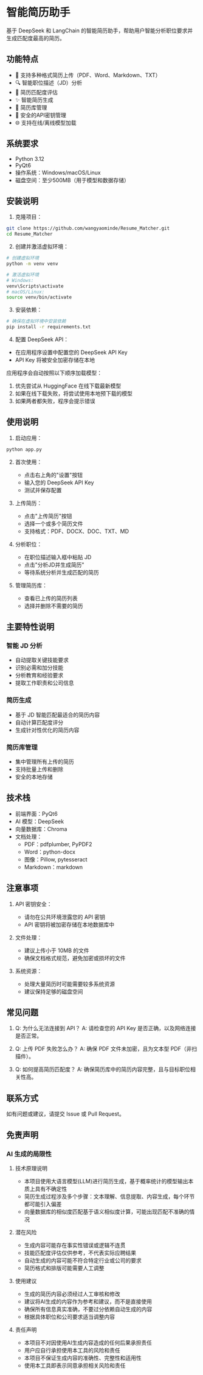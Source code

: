 # 智能简历助手

基于 DeepSeek 和 LangChain 的智能简历助手，帮助用户智能分析职位要求并生成匹配度最高的简历。

## 功能特点

- 📄 支持多种格式简历上传（PDF、Word、Markdown、TXT）
- 🔍 智能职位描述（JD）分析
- 🎯 简历匹配度评估
- ✨ 智能简历生成
- 💼 简历库管理
- 🔐 安全的API密钥管理
- 🌐 支持在线/离线模型加载

## 系统要求

- Python 3.12
- PyQt6
- 操作系统：Windows/macOS/Linux
- 磁盘空间：至少500MB（用于模型和数据存储）

## 安装说明

1. 克隆项目：
```bash
git clone https://github.com/wangyaominde/Resume_Matcher.git
cd Resume_Matcher
```

2. 创建并激活虚拟环境：
```bash
# 创建虚拟环境
python -m venv venv

# 激活虚拟环境
# Windows:
venv\Scripts\activate
# macOS/Linux:
source venv/bin/activate
```

3. 安装依赖：
```bash
# 确保在虚拟环境中安装依赖
pip install -r requirements.txt
```

4. 配置 DeepSeek API：
- 在应用程序设置中配置您的 DeepSeek API Key
- API Key 将被安全加密存储在本地

应用程序会自动按照以下顺序加载模型：
1. 优先尝试从 HuggingFace 在线下载最新模型
2. 如果在线下载失败，将尝试使用本地预下载的模型
3. 如果两者都失败，程序会提示错误

## 使用说明

1. 启动应用：
```bash
python app.py
```

2. 首次使用：
   - 点击右上角的"设置"按钮
   - 输入您的 DeepSeek API Key
   - 测试并保存配置

3. 上传简历：
   - 点击"上传简历"按钮
   - 选择一个或多个简历文件
   - 支持格式：PDF、DOCX、DOC、TXT、MD

4. 分析职位：
   - 在职位描述输入框中粘贴 JD
   - 点击"分析JD并生成简历"
   - 等待系统分析并生成匹配的简历

5. 管理简历库：
   - 查看已上传的简历列表
   - 选择并删除不需要的简历

## 主要特性说明

### 智能 JD 分析
- 自动提取关键技能要求
- 识别必需和加分技能
- 分析教育和经验要求
- 提取工作职责和公司信息

### 简历生成
- 基于 JD 智能匹配最适合的简历内容
- 自动计算匹配度评分
- 生成针对性优化的简历内容

### 简历库管理
- 集中管理所有上传的简历
- 支持批量上传和删除
- 安全的本地存储

## 技术栈

- 前端界面：PyQt6
- AI 模型：DeepSeek
- 向量数据库：Chroma
- 文档处理：
  - PDF：pdfplumber, PyPDF2
  - Word：python-docx
  - 图像：Pillow, pytesseract
  - Markdown：markdown

## 注意事项

1. API 密钥安全：
   - 请勿在公共环境泄露您的 API 密钥
   - API 密钥将被加密存储在本地数据库中

2. 文件处理：
   - 建议上传小于 10MB 的文件
   - 确保文档格式规范，避免加密或损坏的文件

3. 系统资源：
   - 处理大量简历时可能需要较多系统资源
   - 建议保持足够的磁盘空间

## 常见问题

1. Q: 为什么无法连接到 API？
   A: 请检查您的 API Key 是否正确，以及网络连接是否正常。

2. Q: 上传 PDF 失败怎么办？
   A: 确保 PDF 文件未加密，且为文本型 PDF（非扫描件）。

3. Q: 如何提高简历匹配度？
   A: 确保简历库中的简历内容完整，且与目标职位相关性高。

## 联系方式

如有问题或建议，请提交 Issue 或 Pull Request。

## 免责声明

### AI 生成的局限性

1. 技术原理说明
   - 本项目使用大语言模型(LLM)进行简历生成，基于概率统计的模型输出本质上具有不确定性
   - 简历生成过程涉及多个步骤：文本理解、信息提取、内容生成，每个环节都可能引入偏差
   - 向量数据库的相似度匹配基于语义相似度计算，可能出现匹配不准确的情况

2. 潜在风险
   - 生成内容可能存在事实性错误或逻辑不连贯
   - 技能匹配度评估仅供参考，不代表实际应聘结果
   - 自动生成的内容可能不符合特定行业或公司的要求
   - 简历格式和排版可能需要人工调整

3. 使用建议
   - 生成的简历内容必须经过人工审核和修改
   - 建议将AI生成的内容作为参考和建议，而不是直接使用
   - 确保所有信息真实准确，不要过分依赖自动生成的内容
   - 根据具体职位和公司要求适当调整内容

4. 责任声明
   - 本项目不对因使用AI生成内容造成的任何后果承担责任
   - 用户应自行承担使用本工具的风险和责任
   - 本项目不保证生成内容的准确性、完整性和适用性
   - 使用本工具即表示同意承担相关风险和责任 
